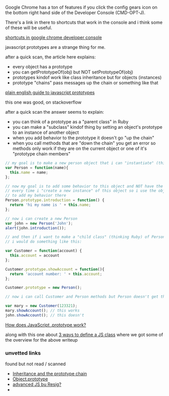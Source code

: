 Google Chrome has a ton of features if you click the config gears icon on 
the bottom right hand side of the Developer Console (CMD-OPT-J).

There's a link in there to shortcuts that work in the console and i think
some of these will be useful.  

[shortcuts in google chrome developer console](https://developers.google.com/chrome-developer-tools/docs/shortcuts)


javascript prototypes are a strange thing for me.  

after a quick scan, the article here explains:
- every object has a prototype
- you can getPrototypeOf(obj) but NOT setPrototypeOf(obj)
- prototypes kindof work like class inheritance but for objects (instances)
- prototype "chains" pass messages up the chain or something like that

[plain english guide to javascript prototypes](http://sporto.github.io/blog/2013/02/22/a-plain-english-guide-to-javascript-prototypes/)


this one was good, on stackoverflow

after a quick scan the answer seems to explain:
- you can think of a prototype as a "parent class" in Ruby
- you can make a "subclass" kindof thing by setting an object's prototype to an 
instance of another object
- when you add behavior to the prototype it doesn't go "up the chain"
- when you call methods that are "down the chain" you get an error so methods only
work if they are on the current object or one of it's "prototype chain members"

```javascript
// my goal is to make a new person object that i can "instantiate" (thinking Ruby here)
var Person = function(name){
  this.name = name;
};

// now my goal is to add some behavior to this object and NOT have the behavior "redefined"
// every time i "create a new instance" of this object so i use the object's prototype
// to add my behavior there
Person.prototype.introduction = function() {
  return 'hi my name is ' + this.name;
};

// now i can create a new Person
var john = new Person('John');
alert(john.introduction());

// and then if i want to make a "child class" (thinking Ruby) of Person called Customer
// i would do something like this:

var Customer = function(account) {
  this.account = account
};

Customer.prototype.showAccount = function(){
  return 'account number: ' + this.account;
};

Customer.prototype = new Person();

// now i can call Customer and Person methods but Person doesn't get the Customer methods

var mary = new Customer(123321);
mary.showAccount(); // this works
john.showAccount(); // this doesn't
```

[How does JavaScript .prototype work?](http://stackoverflow.com/a/4778408)

along with this one about [3 ways to define a JS class](http://www.phpied.com/3-ways-to-define-a-javascript-class/)
where we got some of the overview for the above writeup


### unvetted links

found but not read / scanned

- [Inheritance and the prototype chain](https://developer.mozilla.org/en-US/docs/Web/JavaScript/Guide/Inheritance_and_the_prototype_chain)
- [Object.prototype](https://developer.mozilla.org/en-US/docs/Web/JavaScript/Reference/Global_Objects/Object/prototype)
- [advanced JS bu Resig?](http://ejohn.org/apps/learn/)
- 
